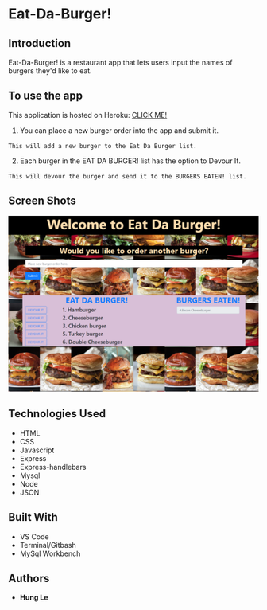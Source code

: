 # Eat-Da-Burger! 

## Introduction

Eat-Da-Burger! is a restaurant app that lets users input the names of burgers they'd like to eat. 

## To use the app

This application is hosted on Heroku: [CLICK ME!]()

  1. You can place a new burger order into the app and submit it. 

    This will add a new burger to the Eat Da Burger list.

  2. Each burger in the EAT DA BURGER! list has the option to Devour It. 

    This will devour the burger and send it to the BURGERS EATEN! list. 

## Screen Shots

![Home](https://github.com/hungle913/Burger/blob/master/public/assets/images/app.PNG?raw=true "Home Screen")

## Technologies Used

* HTML
* CSS
* Javascript
* Express
* Express-handlebars
* Mysql
* Node
* JSON

## Built With

* VS Code
* Terminal/Gitbash
* MySql Workbench

## Authors

* **Hung Le**
